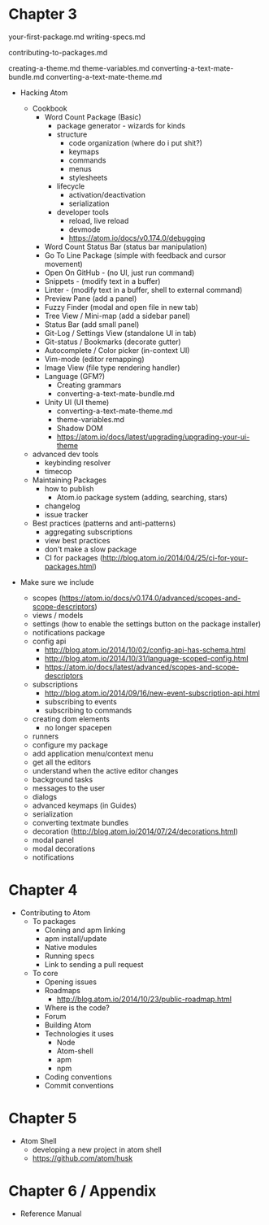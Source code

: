 # Chapter 3

your-first-package.md
writing-specs.md

contributing-to-packages.md

creating-a-theme.md
theme-variables.md
converting-a-text-mate-bundle.md
converting-a-text-mate-theme.md

* Hacking Atom
  * Cookbook
    * Word Count Package (Basic)
      * package generator - wizards for kinds
      * structure
        * code organization (where do i put shit?)
        * keymaps
        * commands
        * menus
        * stylesheets
      * lifecycle
        * activation/deactivation
        * serialization
      * developer tools
        - reload, live reload
        - devmode
        - https://atom.io/docs/v0.174.0/debugging
    * Word Count Status Bar (status bar manipulation)
    * Go To Line Package (simple with feedback and cursor movement)
    * Open On GitHub - (no UI, just run command)
    * Snippets - (modify text in a buffer)
    * Linter - (modify text in a buffer, shell to external command)
    * Preview Pane (add a panel)
    * Fuzzy Finder (modal and open file in new tab)
    * Tree View / Mini-map (add a sidebar panel)
    * Status Bar (add small panel)
    * Git-Log / Settings View (standalone UI in tab)
    * Git-status / Bookmarks (decorate gutter)
    * Autocomplete / Color picker (in-context UI)
    * Vim-mode (editor remapping)
    * Image View (file type rendering handler)
    * Language (GFM?)
      * Creating grammars
      * converting-a-text-mate-bundle.md
    * Unity UI (UI theme)
      * converting-a-text-mate-theme.md
      * theme-variables.md
      * Shadow DOM
      - https://atom.io/docs/latest/upgrading/upgrading-your-ui-theme
  * advanced dev tools
    - keybinding resolver
    - timecop
  * Maintaining Packages
    * how to publish
      * Atom.io package system (adding, searching, stars)
    * changelog
    * issue tracker
  * Best practices (patterns and anti-patterns)
    * aggregating subscriptions
    * view best practices
    * don't make a slow package
    * CI for packages (http://blog.atom.io/2014/04/25/ci-for-your-packages.html)

* Make sure we include
  * scopes (https://atom.io/docs/v0.174.0/advanced/scopes-and-scope-descriptors)
  * views / models
  * settings (how to enable the settings button on the package installer)
  * notifications package
  * config api
    - http://blog.atom.io/2014/10/02/config-api-has-schema.html
    - http://blog.atom.io/2014/10/31/language-scoped-config.html
    - https://atom.io/docs/latest/advanced/scopes-and-scope-descriptors
  * subscriptions
    - http://blog.atom.io/2014/09/16/new-event-subscription-api.html
    * subscribing to events
    * subscribing to commands
  * creating dom elements
    - no longer spacepen
  * runners
  * configure my package
  * add application menu/context menu
  * get all the editors
  * understand when the active editor changes
  * background tasks
  * messages to the user
  * dialogs
  * advanced keymaps (in Guides)
  * serialization
  * converting textmate bundles
  * decoration (http://blog.atom.io/2014/07/24/decorations.html)
  * modal panel
  * modal decorations
  * notifications

# Chapter 4

* Contributing to Atom
  * To packages
    * Cloning and apm linking
    * apm install/update
    * Native modules
    * Running specs
    * Link to sending a pull request
  * To core
    * Opening issues
    * Roadmaps
      - http://blog.atom.io/2014/10/23/public-roadmap.html
    * Where is the code?
    * Forum
    * Building Atom
    * Technologies it uses
      * Node
      * Atom-shell
      * apm
      * npm
    * Coding conventions
    * Commit conventions

# Chapter 5

* Atom Shell
  * developing a new project in atom shell
  * https://github.com/atom/husk

# Chapter 6 / Appendix

* Reference Manual
